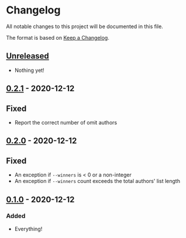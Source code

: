 # Changelog

All notable changes to this project will be documented in this file.

The format is based on [Keep a
Changelog](https://keepachangelog.com/en/1.0.0/).

## [Unreleased]

- Nothing yet!

## [0.2.1] - 2020-12-12

## Fixed

- Report the correct number of omit authors

## [0.2.0] - 2020-12-12

## Fixed

- An exception if `--winners` is < 0 or a non-integer
- An exception if `--winners` count exceeds the total authors' list length

## [0.1.0] - 2020-12-12

### Added

- Everything!

[Unreleased]: https://github.com/nickjj/pick-random-youtube-comments/compare/0.2.1...HEAD
[0.2.1]: https://github.com/nickjj/pick-random-youtube-comments/compare/0.2.0...0.2.1
[0.2.0]: https://github.com/nickjj/pick-random-youtube-comments/compare/0.1.0...0.2.0
[0.1.0]: https://github.com/nickjj/pick-random-youtube-comments/releases/tag/0.1.0
